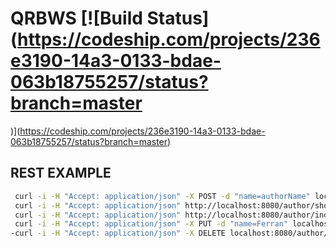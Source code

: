 # QRBWS  [![Build Status](https://codeship.com/projects/236e3190-14a3-0133-bdae-063b18755257/status?branch=master
)](https://codeship.com/projects/236e3190-14a3-0133-bdae-063b18755257/status?branch=master)

## REST EXAMPLE

```BASH
 curl -i -H "Accept: application/json" -X POST -d "name=authorName" localhost:8080/author/save/
 curl -i -H "Accept: application/json" http://localhost:8080/author/show/{id}
 curl -i -H "Accept: application/json" http://localhost:8080/author/index
 curl -i -H "Accept: application/json" -X PUT -d "name=Ferran" localhost:8080/author/update/{id}
-curl -i -H "Accept: application/json" -X DELETE localhost:8080/author/delete/{id}+curl -i -H "Accept: application/json" -X DELETE localhost:8080/author/delete/{id}
```

